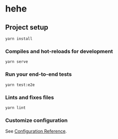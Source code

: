 # hehe

## Project setup
```
yarn install
```

### Compiles and hot-reloads for development
```
yarn serve
```

### Run your end-to-end tests
```
yarn test:e2e
```

### Lints and fixes files
```
yarn lint
```

### Customize configuration
See [Configuration Reference](https://cli.vuejs.org/config/).
